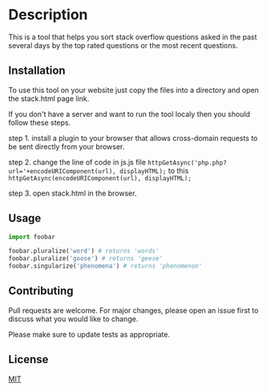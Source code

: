 # Description

This is a tool that helps you sort stack overflow questions asked in the past several days by the top rated questions or the most recent questions.

## Installation

To use this tool on your website just copy the files into a directory and open the stack.html page link.

If you don't have a server and want to run the tool localy then you should follow these steps.

step 1. install a plugin to your browser that allows cross-domain requests to be sent directly from your browser.

step 2. 
change the line of code in js.js file  ```httpGetAsync('php.php?url='+encodeURIComponent(url), displayHTML);```
to this ```httpGetAsync(encodeURIComponent(url), displayHTML);```

step 3. open stack.html in the browser.
## Usage

```python
import foobar

foobar.pluralize('word') # returns 'words'
foobar.pluralize('goose') # returns 'geese'
foobar.singularize('phenomena') # returns 'phenomenon'
```

## Contributing
Pull requests are welcome. For major changes, please open an issue first to discuss what you would like to change.

Please make sure to update tests as appropriate.

## License
[MIT](https://choosealicense.com/licenses/mit/)
